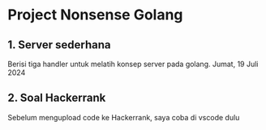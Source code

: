# Project Nonsense Golang

## 1. Server sederhana
Berisi tiga handler untuk melatih konsep server pada golang. Jumat, 19 Juli 2024
## 2. Soal Hackerrank
Sebelum mengupload code ke Hackerrank, saya coba di vscode dulu

